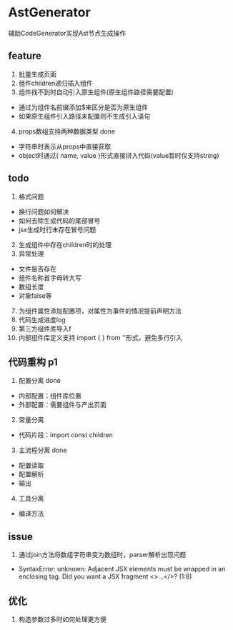 # AstGenerator
辅助CodeGenerator实现Ast节点生成操作

## feature
1. 批量生成页面  
2. 组件children递归插入组件  
3. 组件找不到时自动引入原生组件(原生组件路径需要配置)   
- 通过为组件名前缀添加$来区分是否为原生组件    
- 如果原生组件引入路径未配置则不生成引入语句
4. props数组支持两种数据类型       done
- 字符串时表示从props中直接获取
- object时通过{ name, value }形式直接拼入代码(value暂时仅支持string) 

## todo
1. 格式问题 
- 换行问题如何解决 
- 如何去除生成代码的尾部冒号
- jsx生成时行末存在冒号问题
2. 生成组件中存在children时的处理
3. 异常处理
- 文件是否存在
- 组件名称首字母转大写
- 数组长度
- 对象false等
  
7. 为组件属性添加配置项，对属性为事件的情况提前声明方法
8. 代码生成进度log
9. 第三方组件库导入f
10. 内部组件库定义支持 import {  } from ''形式，避免多行引入


## 代码重构 p1
1. 配置分离 done
- 内部配置：组件库位置
- 外部配置：需要组件与产出页面
2. 常量分离
- 代码片段：import const children
3. 主流程分离 done
- 配置读取
- 配置解析
- 输出
4. 工具分离
- 编译方法

## issue
1. 通过join方法将数组字符串变为数组时，parser解析出现问题
- SyntaxError: unknown: Adjacent JSX elements must be wrapped in an enclosing tag. Did you want a JSX fragment <>...</>? (1:8)

## 优化
1. 构造参数过多时如何处理更方便